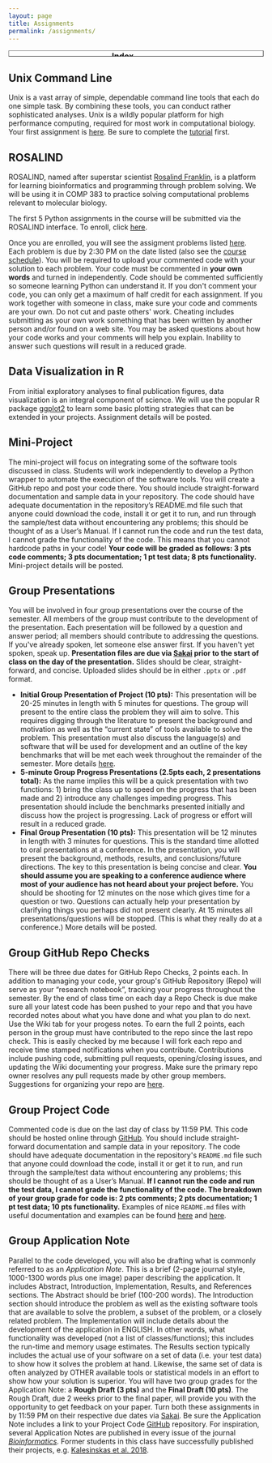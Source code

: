 ```yaml
---
layout: page
title: Assignments
permalink: /assignments/
---
```

<table style="width: px; height: 12px;" class="docutils" border="1">
  <caption><b>Index</b></caption> <colgroup><col width="50%"><col width="50%"></colgroup> <tbody valign="top">
  	<tr>
  	   <td><a class="reference external" href="#unix">Unix Command Line</a></td>
      <td><a class="reference internal" href="#rosalind">ROSALIND</a></td>
    </tr>
    <tr>
      <td><a class="reference internal" href="#ggplot">R Data Visualization</a></td>
      <td><a class="reference external" href="#miniproject">Mini-Project</a></td>
    </tr>
    <tr>
      <td><a class="reference external" href="#present">Group Presentations</a></td>
      <td><a class="reference internal" href="#repos">Group GitHub Repo Checks</a></td>
    </tr>
    <tr>
	<td><a class="reference external" href="#code">Group Project Code</a></td>
      <td><a class="reference external" href="#note">Group Application Note</a></td>
    </tr>
  </tbody>
</table>

<span style="font-weight: bold;"><a name="unix"></a></span>

## Unix Command Line

Unix is a vast array of simple, dependable command line tools that each do one simple task. By combining these tools, you can conduct rather sophisticated analyses. Unix is a wildly popular platform for high performance computing, required for most work in computational biology. Your first assignment is [here](http://hwheeler01.github.io/CompBio/unix-exercises). Be sure to complete the [tutorial](https://docs.google.com/presentation/d/18O8grW1OR7SEjt5I0Lf21mH1oCqqVWN4h9KWw4XeHVM/edit?usp=sharing) first.

<span style="font-weight: bold;"><a name="rosalind"></a></span>

## ROSALIND

ROSALIND, named after superstar scientist <a href="https://en.wikipedia.org/wiki/Rosalind_Franklin">Rosalind Franklin</a>, is a platform for learning bioinformatics and programming through problem solving. We will be using it in COMP 383 to practice solving computational problems relevant to molecular biology.

The first 5 Python assignments in the course will be submitted via the ROSALIND interface. To enroll, click
<a href="http://rosalind.info/classes/enroll/00aa577b4e/">here</a>.

Once you are enrolled, you will see the assigment problems listed <a href="http://rosalind.info/classes/683/">here</a>. Each problem is due by 2:30 PM on the date listed (also see the <a href="http://hwheeler01.github.io/CompBio/syllabus/#schedule">course schedule</a>). You will be required to upload your commented code with your solution to each problem. Your code must be commented in **your own words** and turned in independently. Code should be commented sufficiently so someone learning Python can understand it. If you don't comment your code, you can only get a maximum of half credit for each assignment. If you work together with someone in class, make sure your code and comments are your own. Do not cut and paste others' work. Cheating includes submitting as your own work something that has been written by another person and/or found on a web site. You may be asked questions about how your code works and your comments will help you explain. Inability to answer such questions will result in a reduced grade.

<span style="font-weight: bold;"><a name="ggplot"></a></span>

## Data Visualization in R

From initial exploratory analyses to final publication figures, data visualization is an integral component of science. We will use the popular R package [ggplot2](http://ggplot2.tidyverse.org/) to learn some basic plotting strategies that can be extended in your projects. Assignment details will be posted.

<span style="font-weight: bold;"><a name="miniproject"></a></span>

## Mini-Project

The mini-project will focus on integrating some of the software tools discussed in class. Students will work independently to develop a Python wrapper to automate the execution of the software tools. You will create a GitHub repo and post your code there. You should include straight-forward documentation and sample data in your repository. The code should have adequate documentation in the repository’s README.md file such that anyone could download the code, install it or get it to run, and run through the sample/test data without encountering any problems; this should be thought of as a User’s Manual. If I cannot run the code and run the test data, I cannot grade the functionality of the code. This means that you cannot hardcode paths in your code! **Your code will be graded as follows: 3 pts code comments; 3 pts documentation; 1 pt test data; 8 pts functionality.** Mini-project details will be posted.

<span style="font-weight: bold;"><a name="present"></a></span>

## Group Presentations

You will be involved in four group presentations over the course of the semester. All members of the group must contribute to the development of the presentation. Each presentation will be followed by a question and answer period; all members should contribute to addressing the questions. If you've already spoken, let someone else answer first. If you haven't yet spoken, speak up. **Presentation files are due via <a href="https://sakai.luc.edu/">Sakai</a> prior to the start of class on the day of the presentation.** Slides should be clear, straight-forward, and concise. Uploaded slides should be in either `.pptx` or `.pdf` format.

- **Initial Group Presentation of Project (10 pts):** This presentation will be 20-25 minutes in length with 5 minutes for questions. The group will present to the entire class the problem they will aim to solve. This requires digging through the literature to present the background and motivation as well as the “current state” of tools available to solve the problem. This presentation must also discuss the language(s) and software that will be used for development and an outline of the key benchmarks that will be met each week throughout the remainder of the semester. <!--More details will be posted.-->
More details <a href="http://hwheeler01.github.io/CompBio/init_pres.html">here</a>.
- **5-minute Group Progress Presentations (2.5pts each, 2 presentations total):** As the name implies this will be a quick presentation with two functions: 1) bring the class up to speed on the progress that has been made and 2) introduce any challenges impeding progress. This presentation should include the benchmarks presented initially and discuss how the project is progressing. Lack of progress or effort will result in a reduced grade. 
- **Final Group Presentation (10 pts):** This presentation will be 12 minutes in length with 3 minutes for questions. This is the standard time allotted to oral presentations at a conference. In the presentation, you will present the background, methods, results, and conclusions/future directions. The key to this presentation is being concise and clear. **You should assume you are speaking to a conference audience where most of your audience has not heard about your project before.** You should be shooting for 12 minutes on the nose which gives time for a question or two. Questions can actually help your presentation by clarifying things you perhaps did not present clearly. At 15 minutes all presentations/questions will be stopped. (This is what they really do at a conference.) More details will be posted.
<!-- <a href="http://hwheeler01.github.io/CompBio/final_pres_rubric.html">Grading rubric</a> -->

<span style="font-weight: bold;"><a name="repos"></a></span>

## Group GitHub Repo Checks

There will be three due dates for GitHub Repo Checks, 2 points each. In addition to managing your code, your group's GitHub Repository (Repo) will serve as your “research notebook”, tracking your progress throughout the semester. By the end of class time on each day a Repo Check is due make sure all your latest code has been pushed to your repo and that you have recorded notes about what you have done and what you plan to do next. Use the Wiki tab for your progess notes. To earn the full 2 points, each person in the group must have contributed to the repo since the last repo check. This is easily checked by me because I will fork each repo and receive time stamped notifications when you contribute. Contributions include pushing code, submitting pull requests, opening/closing issues, and updating the Wiki documenting your progress. Make sure the primary repo owner resolves any pull requests made by other group members. Suggestions for organizing your repo are [here](http://hwheeler01.github.io/CompBio/github/#gitsuggest).

<span style="font-weight: bold;"><a name="code"></a></span>

## Group Project Code

Commented code is due on the last day of class by 11:59 PM. This code should be hosted online through <a href="https://github.com/">GitHub</a>. You should include straight-forward documentation and sample data in your repository. The code should have adequate documentation in the repository's `README.md` file such that anyone could download the code, install it or get it to run, and run through the sample/test data without encountering any problems; this should be thought of as a User’s Manual. **If I cannot run the code and run the test data, I cannot grade the functionality of the code. The breakdown of your group grade for code is: 2 pts comments; 2 pts documentation; 1 pt test data; 10 pts functionality.** Examples of nice `README.md` files with useful documentation and examples can be found <a href="https://github.com/ozarnowski/RNAseq">here</a> and <a href="https://github.com/m-makarious/ReciprocalBLAST">here</a>.

<span style="font-weight: bold;"><a name="note"></a></span>

## Group Application Note

Parallel to the code developed, you will also be drafting what is commonly referred to as an *Application Note*. This is a brief (2-page journal style, 1000-1300 words plus one image) paper describing the application. It includes Abstract, Introduction, Implementation, Results, and References sections. The Abstract should be brief (100-200 words). The Introduction section should introduce the problem as well as the existing software tools that are available to solve the problem, a subset of the problem, or a closely related problem. The Implementation will include details about the development of the application in ENGLISH. In other words, what functionality was developed (not a list of classes/functions); this includes the run-time and memory usage estimates. The Results section typically includes the actual use of your software on a set of data (i.e. your test data) to show how it solves the problem at hand. Likewise, the same set of data is often analyzed by OTHER available tools or statistical models in an effort to show how your solution is superior.
You will have two group grades for the Application Note: a **Rough Draft (3 pts)** and the **Final Draft (10 pts)**. The Rough Draft, due 2 weeks prior to the final paper, will provide you with the opportunity to get feedback on your paper. Turn both these assignments in by 11:59 PM on their respective due dates via <a href="https://sakai.luc.edu/">Sakai</a>. Be sure the Application Note includes a link to your Project Code <a href="https://github.com/">GitHub</a> repository. For inspiration, several Application Notes are published in every issue of the journal [*Bioinformatics*](https://academic.oup.com/bioinformatics/issue/34/6#586598-4600182). Former students in this class have successfully published their projects, e.g. [Kalesinskas et al. 2018](https://www.ncbi.nlm.nih.gov/pmc/articles/PMC6144591/).